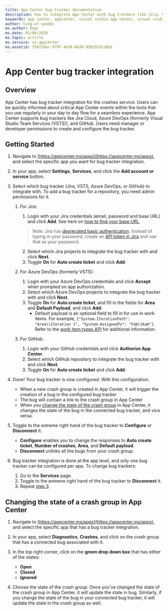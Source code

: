 ```yaml
---
title: App Center bug tracker documentation
description: how to integrate App Center with bug trackers like Jira, Visual Studio Team Services (VSTS) and GitHub
keywords: app center, appcenter, visual studio app center, visual studio appcenter, bug tracker, bugtracker, documentation, hockeyapp, VSTS, github
author: king-of-spades
ms.author: kegr
ms.date: 01/06/2020
ms.topic: article
ms.service: vs-appcenter
ms.assetid: f56710ac-9797-4e58-8bd4-9581553c28a1
---
```


# App Center bug tracker integration

## Overview
App Center has bug tracker integration for the crashes service. Users can be quickly informed about critical App Center events within the tools that you use regularly in your day to day flow for a seamless experience. App Center supports bug trackers like Jira Cloud, Azure DevOps (formerly Visual Studio Team Services (VSTS)), and GitHub. Users need manager or developer permissions to create and configure the bug tracker.

## Getting Started
1. Navigate to [https://appcenter.ms/apps](https://appcenter.ms/apps), and select the specific app you want for bug tracker integration.

2. In your app, select **Settings**, **Services**, and click the **Add account or service** button.

3. <a name="step3"></a> Select which bug tracker (Jira, VSTS, Azure DevOps, or GitHub) to integrate with. To add a bug tracker for a repository, you need admin permissions for it.

   1. For Jira:

      1. Login with your Jira credentials (email, password and base URL) and click **Add**. See here on [how to find your base URL](https://confluence.atlassian.com/adminjiraserver071/configuring-the-base-url-802593107.html).
      > Note: Jira has [deprecated basic authentication](https://developer.atlassian.com/cloud/jira/platform/deprecation-notice-basic-auth-and-cookie-based-auth/). Instead of typing in your password, create an [API token in Jira](https://confluence.atlassian.com/cloud/api-tokens-938839638.html) and use that as your password.
      2. Select which Jira projects to integrate the bug tracker with and click **Next**.
      3. Toggle **On** for **Auto create ticket** and click **Add**:

   2. For Azure DevOps (formerly VSTS):

      1. Login with your Azure DevOps credentials and click **Accept** when prompted on app authorization.
      2. Select which Azure DevOps projects to integrate the bug tracker with and click **Next**.
      3. Toggle **On** for **Auto create ticket**, and fill in the fields for **Area** and **Default Payload**, and click **Add**:
         - Default payload is an optional field to fill in for use in work items. For example, `{"System.IterationPath": "Area\\Iteration 1", "System.AssignedTo": "Fabrikam"}`. Refer to the [work item types API](https://docs.microsoft.com/rest/api/vsts/wit/work%20item%20types) for additional information.

   3. For GitHub:

      1. Login with your GitHub credentials and click **Authorize App Center**.
      2. Select which GitHub repository to integrate the bug tracker with and click **Next**.
      3. Toggle **On** for **Auto create ticket** and click **Add**:

4. Done! Your bug tracker is now configured. With this configuration:

    - When a new crash group is created in App Center, it will trigger the creation of a bug in the configured bug tracker
    - The bug will contain a link to the crash group in App Center 
    - When you [change the state of the crash group](#changeState) in App Center, it changes the state of the bug in the connected bug tracker, and vice versa.

5. Toggle to the extreme right hand of the bug tracker to **Configure** or **Disconnect** it.

   - **Configure** enables you to change the responses to **Auto create ticket**, **Number of crashes**, **Area**, and **Default payload**.
   - **Disconnect** unlinks all the bugs from your crash group.

6. Bug tracker integration is done at the app level, and only one bug tracker can be configured per app. To change bug trackers:

   1. Go to the **Services** page.
   2. Toggle to the extreme right hand of the bug tracker to **Disconnect** it.
   3. Repeat [step 3](#step3).

## <a name="changeState"/></a> Changing the state of a crash group in App Center
1. Navigate to [https://appcenter.ms/apps](https://appcenter.ms/apps), and select the specific app that has a bug tracker integration.

2. In your app, select **Diagnostics**, **Crashes**, and click on the crash group that has a connected bug associated with it.

3. In the top right corner, click on the **green drop down box** that has either of the states:
   - **Open**
   - **Closed**
   - **Ignored**
 
 4. Choose the state of the crash group. Once you've changed the state of the crash group in App Center, it will update the state in bug. Similarly, if you change the state of the bug in your connected bug tracker, it will update the state in the crash group as well.

